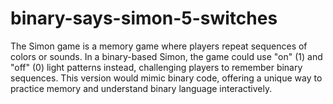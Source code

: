 # binary-says-simon-5-switches
The Simon game is a memory game where players repeat sequences of colors or sounds. In a binary-based Simon, the game could use "on" (1) and "off" (0) light patterns instead, challenging players to remember binary sequences. This version would mimic binary code, offering a unique way to practice memory and understand binary language interactively.
